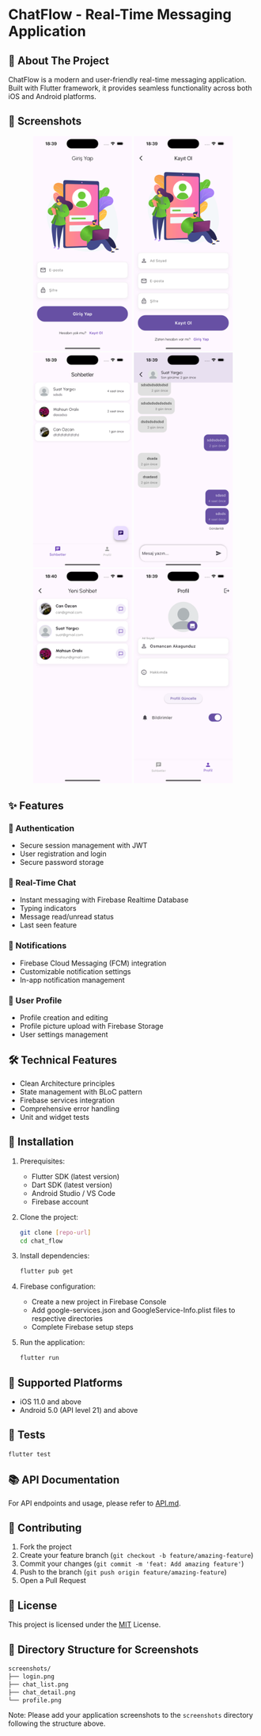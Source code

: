 # ChatFlow - Real-Time Messaging Application

## 🚀 About The Project

ChatFlow is a modern and user-friendly real-time messaging application. Built with Flutter framework, it provides seamless functionality across both iOS and Android platforms.

## 📱 Screenshots

<div align="center">
  <img src="screenshots/login.png" alt="Login Screen" width="200"/>
  <img src="screenshots/register.png" alt="Register Screen" width="200"/>
  <img src="screenshots/home.png" alt="Home Screen" width="200"/>
  <img src="screenshots/chat.png" alt="Chat Screen" width="200"/>
  <img src="screenshots/users.png" alt="Users Screen" width="200"/>
  <img src="screenshots/profile.png" alt="Profile Screen" width="200"/>
</div>

## ✨ Features

### 🔐 Authentication

- Secure session management with JWT
- User registration and login
- Secure password storage

### 💬 Real-Time Chat

- Instant messaging with Firebase Realtime Database
- Typing indicators
- Message read/unread status
- Last seen feature

### 🔔 Notifications

- Firebase Cloud Messaging (FCM) integration
- Customizable notification settings
- In-app notification management

### 👤 User Profile

- Profile creation and editing
- Profile picture upload with Firebase Storage
- User settings management

## 🛠 Technical Features

- Clean Architecture principles
- State management with BLoC pattern
- Firebase services integration
- Comprehensive error handling
- Unit and widget tests

## 🔧 Installation

1. Prerequisites:

   - Flutter SDK (latest version)
   - Dart SDK (latest version)
   - Android Studio / VS Code
   - Firebase account

2. Clone the project:

   ```bash
   git clone [repo-url]
   cd chat_flow
   ```

3. Install dependencies:

   ```bash
   flutter pub get
   ```

4. Firebase configuration:

   - Create a new project in Firebase Console
   - Add google-services.json and GoogleService-Info.plist files to respective directories
   - Complete Firebase setup steps

5. Run the application:
   ```bash
   flutter run
   ```

## 📱 Supported Platforms

- iOS 11.0 and above
- Android 5.0 (API level 21) and above

## 🧪 Tests

```bash
flutter test
```

## 📚 API Documentation

For API endpoints and usage, please refer to [API.md](API.md).

## 🤝 Contributing

1. Fork the project
2. Create your feature branch (`git checkout -b feature/amazing-feature`)
3. Commit your changes (`git commit -m 'feat: Add amazing feature'`)
4. Push to the branch (`git push origin feature/amazing-feature`)
5. Open a Pull Request

## 📄 License

This project is licensed under the [MIT](LICENSE) License.

## 📸 Directory Structure for Screenshots

```
screenshots/
├── login.png
├── chat_list.png
├── chat_detail.png
└── profile.png
```

Note: Please add your application screenshots to the `screenshots` directory following the structure above.
